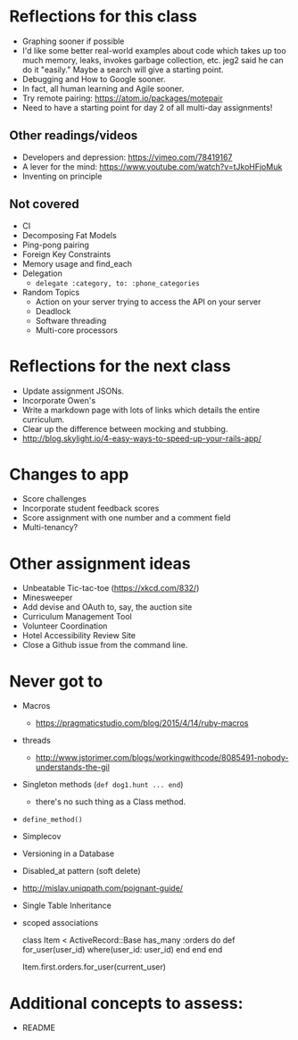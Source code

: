 # Reflections for this class

* Graphing sooner if possible
* I'd like some better real-world examples about code which takes up too much memory, leaks, invokes garbage collection, etc.  jeg2 said he can do it "easily."  Maybe a search will give a starting point.
* Debugging and How to Google sooner.
* In fact, all human learning and Agile sooner.
* Try remote pairing: https://atom.io/packages/motepair
* Need to have a starting point for day 2 of all multi-day assignments!

## Other readings/videos

* Developers and depression: https://vimeo.com/78419167
* A lever for the mind: https://www.youtube.com/watch?v=tJkoHFjoMuk
* Inventing on principle

## Not covered

* CI
* Decomposing Fat Models
* Ping-pong pairing
* Foreign Key Constraints
* Memory usage and find_each
* Delegation
  * `delegate :category, to: :phone_categories`
* Random Topics
  * Action on your server trying to access the API on your server
  * Deadlock
  * Software threading
  * Multi-core processors

# Reflections for the next class

* Update assignment JSONs.
* Incorporate Owen's
* Write a markdown page with lots of links which details the entire curriculum.
* Clear up the difference between mocking and stubbing.
* http://blog.skylight.io/4-easy-ways-to-speed-up-your-rails-app/

# Changes to app

* Score challenges
* Incorporate student feedback scores
* Score assignment with one number and a comment field
* Multi-tenancy?

# Other assignment ideas

* Unbeatable Tic-tac-toe (https://xkcd.com/832/)
* Minesweeper
* Add devise and OAuth to, say, the auction site
* Curriculum Management Tool
* Volunteer Coordination
* Hotel Accessibility Review Site
* Close a Github issue from the command line.

# Never got to

* Macros
  * https://pragmaticstudio.com/blog/2015/4/14/ruby-macros
* threads
  * http://www.jstorimer.com/blogs/workingwithcode/8085491-nobody-understands-the-gil
* Singleton methods (`def dog1.hunt ... end`)
  * there's no such thing as a Class method.
* `define_method()`
* Simplecov
* Versioning in a Database
* Disabled_at pattern (soft delete)
* http://mislav.uniqpath.com/poignant-guide/
* Single Table Inheritance
* scoped associations

    class Item < ActiveRecord::Base
      has_many :orders do
        def for_user(user_id)
          where(user_id: user_id)
        end
      end
    end

    Item.first.orders.for_user(current_user)

# Additional concepts to assess:

* README
